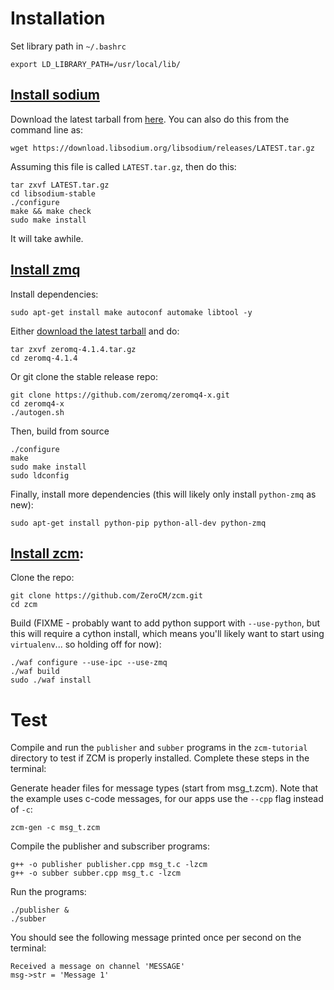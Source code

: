 # Installation

Set library path in `~/.bashrc`
```
export LD_LIBRARY_PATH=/usr/local/lib/
```

## [Install sodium](https://libsodium.gitbook.io/doc/installation)

Download the latest tarball from [here](https://download.libsodium.org/libsodium/releases). You can also do this from the command line as:
```
wget https://download.libsodium.org/libsodium/releases/LATEST.tar.gz
```
Assuming this file is called `LATEST.tar.gz`, then do this:
```
tar zxvf LATEST.tar.gz 
cd libsodium-stable 
./configure 
make && make check 
sudo make install 
```
It will take awhile.

## [Install zmq](http://zeromq.org/)

Install dependencies:
```
sudo apt-get install make autoconf automake libtool -y 
```
Either [download the latest tarball](http://zeromq.org/intro:get-the-software) and do:
```
tar zxvf zeromq-4.1.4.tar.gz
cd zeromq-4.1.4
```
Or git clone the stable release repo:
```
git clone https://github.com/zeromq/zeromq4-x.git
cd zeromq4-x
./autogen.sh
```
Then, build from source
```
./configure
make
sudo make install
sudo ldconfig
```
Finally, install more dependencies (this will likely only install `python-zmq` as new):
```
sudo apt-get install python-pip python-all-dev python-zmq
```

## [Install zcm](https://github.com/ZeroCM/zcm):

Clone the repo:
```
git clone https://github.com/ZeroCM/zcm.git
cd zcm
```
Build (FIXME - probably want to add python support with `--use-python`, but this will require a cython install, which means you'll likely want to start using `virtualenv`... so holding off for now):
```
./waf configure --use-ipc --use-zmq
./waf build
sudo ./waf install 
```


# Test

Compile and run the `publisher` and `subber` programs in the `zcm-tutorial` directory to test if ZCM is properly installed. Complete these steps in the terminal: 
 

Generate header files for message types (start from msg_t.zcm). Note that the example uses c-code messages, for our apps use the `--cpp` flag instead of `-c`: 

```
zcm-gen -c msg_t.zcm 
```

Compile the publisher and subscriber programs: 

```
g++ -o publisher publisher.cpp msg_t.c -lzcm
g++ -o subber subber.cpp msg_t.c -lzcm
```

Run the programs: 

```
./publisher & 
./subber 
``` 

You should see the following message printed once per second on the terminal: 

```
Received a message on channel 'MESSAGE'
msg->str = 'Message 1'
```





